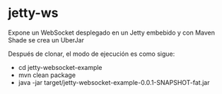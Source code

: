 # jetty-ws
Expone un WebSocket desplegado en un Jetty embebido y con Maven Shade se crea un UberJar

Después de clonar, el modo de ejecución es como sigue:<br/>
<ul>
<li>cd jetty-websocket-example</li>
<li>mvn clean package</li>
<li>java -jar target/jetty-websocket-example-0.0.1-SNAPSHOT-fat.jar</li>
</ul>
